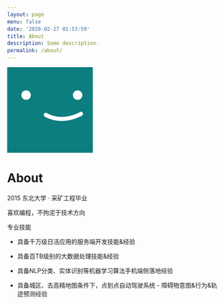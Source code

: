 ```yaml
---
layout: page
menu: false
date: '2020-02-27 01:53:59'
title: About
description: Some description.
permalink: /about/
---
```


<img class="img-rounded" src="/assets/img/uploads/profile.png" alt="Thomas A. Anderson" width="200">

# About

2015 东北大学 · 采矿工程毕业

喜欢编程，不拘泥于技术方向

专业技能
* 具备千万级日活应用的服务端开发技能&经验

* 具备百TB级别的大数据处理技能&经验

* 具备NLP分类、实体识别等机器学习算法手机端侧落地经验

* 具备城区、去高精地图条件下，点到点自动驾驶系统 - 障碍物意图&行为&轨迹预测经验
